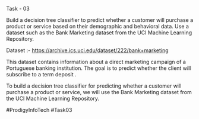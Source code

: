 Task - 03

Build a decision tree classifier to predict whether a customer will purchase a product or service based on their demographic and behavioral data. Use a dataset such as the Bank Marketing dataset from the UCI Machine Learning Repository.

Dataset :- https://archive.ics.uci.edu/dataset/222/bank+marketing

This dataset contains information about a direct marketing campaign of a Portuguese banking institution. The goal is to predict whether the client will subscribe to a term deposit .

To build a decision tree classifier for predicting whether a customer will purchase a product or service, we will use the Bank Marketing dataset from the UCI Machine Learning Repository.

#ProdigyInfoTech #Task03
